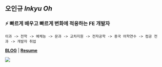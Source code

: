 
## 오인규 *Inkyu Oh*

### ⚡️ 빠르게 배우고 빠르게 변화에 적응하는 FE 개발자

```
이과 -> 전학 -> 예체능 -> 문과 -> 교차지원 -> 전자공학 -> 중국 어학연수 -> 컴공 전과 -> 개발자 취업
```

**[BLOG](https://velog.io/@gomjellie)** | **[Resume](https://gomjellie.notion.site/)**

<a href="https://hits.seeyoufarm.com"><img src="https://hits.seeyoufarm.com/api/count/incr/badge.svg?url=https%3A%2F%2Fgithub.com%2Fgomjellie&count_bg=%2379C83D&title_bg=%23555555&icon=&icon_color=%23E7E7E7&title=hits&edge_flat=false"/></a>

<div style="display: flex;">
     <div class="notion-cursor-default" style="position: relative; overflow: hidden; flex-grow: 1;">
         <div style="position: relative;">
             <div style="height: 100%; width: 100%;"><img
                     style="display: block; object-fit: cover; border-top-left-radius: 1px; border-top-right-radius: 1px; border-bottom-right-radius: 1px; border-bottom-left-radius: 1px; width: 1px; pointer-events: auto;"
                     src="https://notion-ga.ohwhos.vercel.app/collect?tid=UA-102235776-2&amp;host=notion.so&amp;page=/github/gomjellie">
             </div>
         </div>
     </div>
 </div>
